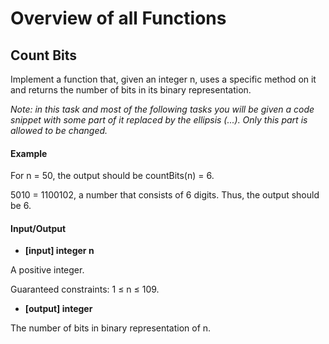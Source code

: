 # Overview of all Functions

## Count Bits

Implement a function that, given an integer n, uses a specific method on it and returns the number of bits in its binary representation.

*Note: in this task and most of the following tasks you will be given a code snippet with some part of it replaced by the ellipsis (...). Only this part is allowed to be changed.*

#### Example

For n = 50, the output should be
countBits(n) = 6.

5010 = 1100102, a number that consists of 6 digits. Thus, the output should be 6.

#### Input/Output

* **[input] integer n**

A positive integer.

Guaranteed constraints:
1 ≤ n ≤ 109.

* **[output] integer**

The number of bits in binary representation of n.